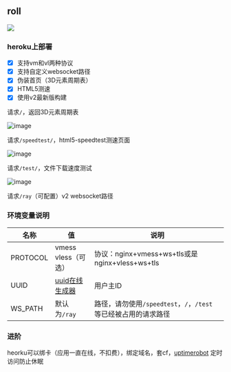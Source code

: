 ## roll
[![](https://www.herokucdn.com/deploy/button.png)](https://heroku.com/deploy?template=https://github.com/libsgh/v2ray-heroku.git)

### heroku上部署
- [x] 支持vm和vl两种协议
- [x] 支持自定义websocket路径
- [x] 伪装首页（3D元素周期表）
- [x] HTML5测速
- [x] 使用v2最新版构建

请求`/`，返回3D元素周期表

![image](https://cdn.jsdelivr.net/gh/libsgh/v2ray-heroku@main/doc/1.png)

请求`/speedtest/`，html5-speedtest测速页面

![image](https://cdn.jsdelivr.net/gh/libsgh/v2ray-heroku@main/doc/2.png)

请求`/test/`，文件下载速度测试

![image](https://cdn.jsdelivr.net/gh/libsgh/v2ray-heroku@main/doc/3.png)

请求`/ray`（可配置）v2 websocket路径


### 环境变量说明

|  名称 | 值  | 说明  |
| ------------ | ------------ | ------------ |
|  PROTOCOL |  vmess<br>vless（可选） |  协议：nginx+vmess+ws+tls或是nginx+vless+ws+tls |
|  UUID |  [uuid在线生成器](https://www.uuidgenerator.net "uuid在线生成器") | 用户主ID  |
|  WS_PATH | 默认为`/ray` |  路径，请勿使用`/speedtest`，`/`，`/test` 等已经被占用的请求路径 |

### 进阶
heorku可以绑卡（应用一直在线，不扣费），绑定域名，套cf，[uptimerobot](https://uptimerobot.com/) 定时访问防止休眠
